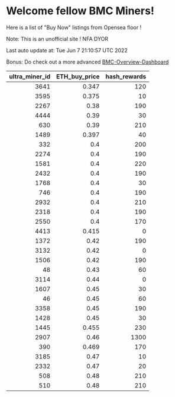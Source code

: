 # Welcome fellow BMC Miners!
Here is a list of "Buy Now" listings from Opensea floor !

Note: This is an unofficial site ! NFA DYOR

Last auto update at: Tue Jun  7 21:10:57 UTC 2022

Bonus: Do check out a more advanced [BMC-Overview-Dashboard](https://dune.com/defifunk/BMC-Overview-Dashboard)


|   ultra_miner_id |   ETH_buy_price |   hash_rewards |
|-----------------:|----------------:|---------------:|
|             3641 |           0.347 |            120 |
|             3595 |           0.375 |             10 |
|             2267 |           0.38  |            190 |
|             4444 |           0.39  |             30 |
|              630 |           0.39  |            210 |
|             1489 |           0.397 |             40 |
|              332 |           0.4   |            200 |
|             2274 |           0.4   |            190 |
|             1581 |           0.4   |            220 |
|             2432 |           0.4   |            190 |
|             1768 |           0.4   |             30 |
|              746 |           0.4   |            190 |
|             2932 |           0.4   |            210 |
|             2318 |           0.4   |            190 |
|             2550 |           0.4   |            170 |
|             4413 |           0.415 |              0 |
|             1372 |           0.42  |            190 |
|             3132 |           0.42  |              0 |
|             1506 |           0.42  |            190 |
|               48 |           0.43  |             60 |
|             3114 |           0.44  |              0 |
|             1607 |           0.45  |             30 |
|               46 |           0.45  |             60 |
|             3358 |           0.45  |            190 |
|             1428 |           0.45  |             30 |
|             1445 |           0.455 |            230 |
|             2907 |           0.46  |           1300 |
|              390 |           0.469 |            170 |
|             3185 |           0.47  |             10 |
|             2332 |           0.47  |             20 |
|              508 |           0.48  |            210 |
|              510 |           0.48  |            210 |